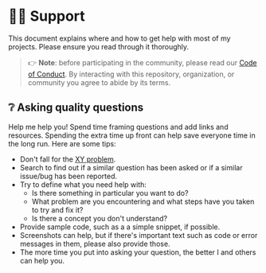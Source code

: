 # 🙋‍♂️ Support

This document explains where and how to get help with most of my projects.
Please ensure you read through it thoroughly.

> 👉 **Note**: before participating in the community, please read our
> [Code of Conduct](.github/CODE_OF_CONDUCT).
> By interacting with this repository, organization, or community you agree to
> abide by its terms.

## ❔ Asking quality questions

Help me help you! Spend time framing questions and add links and resources.
Spending the extra time up front can help save everyone time in the long run.
Here are some tips:

* Don't fall for the [XY problem](https://mywiki.wooledge.org/XyProblem).
* Search to find out if a similar question has been asked or if a similar
  issue/bug has been reported.
* Try to define what you need help with:
  * Is there something in particular you want to do?
  * What problem are you encountering and what steps have you taken to try
        and fix it?
  * Is there a concept you don't understand?
* Provide sample code, such as a a simple snippet, if
  possible.
* Screenshots can help, but if there's important text such as code or error
  messages in them, please also provide those.
* The more time you put into asking your question, the better I and others
  can help you.
